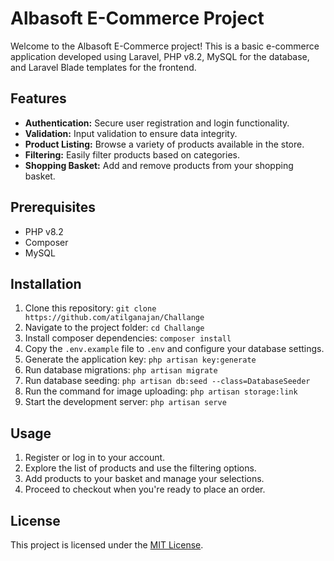 # Albasoft E-Commerce Project

Welcome to the Albasoft E-Commerce project! This is a basic e-commerce application developed using Laravel, PHP v8.2, MySQL for the database, and Laravel Blade templates for the frontend.

## Features

- **Authentication:** Secure user registration and login functionality.
- **Validation:** Input validation to ensure data integrity.
- **Product Listing:** Browse a variety of products available in the store.
- **Filtering:** Easily filter products based on categories.
- **Shopping Basket:** Add and remove products from your shopping basket.

## Prerequisites

- PHP v8.2
- Composer
- MySQL

## Installation

1. Clone this repository: `git clone https://github.com/atilganajan/Challange`
2. Navigate to the project folder: `cd Challange`
3. Install composer dependencies: `composer install`
4. Copy the `.env.example` file to `.env` and configure your database settings.
5. Generate the application key: `php artisan key:generate`
6. Run database migrations: `php artisan migrate`
7. Run database seeding: `php artisan db:seed --class=DatabaseSeeder`
8. Run the command for image uploading: `php artisan storage:link`
9. Start the development server: `php artisan serve`

## Usage

1. Register or log in to your account.
2. Explore the list of products and use the filtering options.
3. Add products to your basket and manage your selections.
4. Proceed to checkout when you're ready to place an order.

## License

This project is licensed under the [MIT License](LICENSE).
